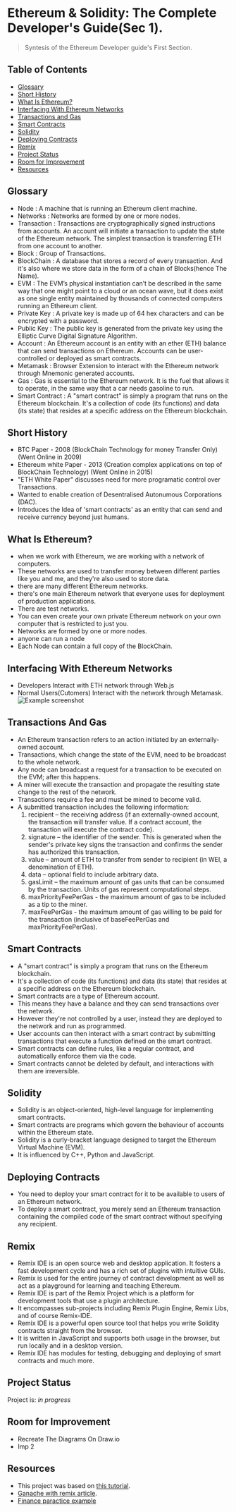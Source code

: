 # Ethereum & Solidity: The Complete Developer's Guide(Sec 1).
> Syntesis of the Ethereum Developer guide's First Section.


## Table of Contents
* [Glossary](#glossary)
* [Short History](#short-history)
* [What Is Ethereum?](#what-is-ethereum)
* [Interfacing With Ethereum Networks](#interfacing-with-ethereum-networks)
* [Transactions and Gas](#transactions-and-gas)
* [Smart Contracts](#smart-contracts)
* [Solidity](#solidity)
* [Deploying Contracts](#deploying-contracts)
* [Remix](#remix)
* [Project Status](#project-status)
* [Room for Improvement](#room-for-improvement)
* [Resources](#resources)



## Glossary

- Node : A machine that is running an Ethereum client machine.
- Networks : Networks are formed by one or more nodes.
- Transaction : Transactions are cryptographically signed instructions from accounts. An account will initiate a transaction to update the state of the Ethereum network. The simplest transaction is transferring ETH from one account to another.
- Block : Group of Transactions. 
- BlockChain : A database that stores a record of every transaction. And it's also where we store data in the form of a chain of Blocks(hence The Name).
- EVM : The EVM’s physical instantiation can’t be described in the same way that one might point to a cloud or an ocean wave, but it does exist as one single entity maintained by thousands of connected computers running an Ethereum client.
- Private Key : A private key is made up of 64 hex characters and can be encrypted with a password.
- Public Key : The public key is generated from the private key using the Elliptic Curve Digital Signature Algorithm.
- Account : An Ethereum account is an entity with an ether (ETH) balance that can send transactions on Ethereum. Accounts can be user-controlled or deployed as smart contracts.
- Metamask : Browser Extension to interact with the Ethereum network through Mnemonic generated accounts.
- Gas : Gas is essential to the Ethereum network. It is the fuel that allows it to operate, in the same way that a car needs gasoline to run.
- Smart Contract : A "smart contract" is simply a program that runs on the Ethereum blockchain. It's a collection of code (its functions) and data (its state) that resides at a specific address on the Ethereum blockchain.


## Short History
- BTC Paper - 2008 (BlockChain Technology for money Transfer Only) (Went Online in 2009)
- Ethereum white Paper - 2013 (Creation complex applications on top of BlockChain Technology) (Went Online in 2015)
- "ETH White Paper" discusses need for more programatic control over Transactions.
- Wanted to enable creation of Desentralised Autonumous Corporations (DAC).
- Introduces the Idea of 'smart contracts' as an entity that can send and receive currency beyond just humans. 


## What Is Ethereum?
- when we work with Ethereum, we are working with a network of computers.
- These networks are used to transfer money between different parties like you and me, and they're also
used to store data.
- there are many different Ethereum networks.
- there's one main Ethereum network that everyone uses for deployment of production applications.
- There are test networks.
- You can even create your own private Ethereum network on your own computer that is restricted to just you.
- Networks are formed by one or more nodes.
- anyone can run a node
- Each Node can contain a full copy of the BlockChain.


## Interfacing With Ethereum Networks
- Developers Interact with ETH network through Web.js 
- Normal Users(Cutomers) Interact with the network through Metamask.
![Example screenshot](./img/screenshot.png)




## Transactions And Gas
- An Ethereum transaction refers to an action initiated by an externally-owned account.
- Transactions, which change the state of the EVM, need to be broadcast to the whole network.
- Any node can broadcast a request for a transaction to be executed on the EVM; after this happens.
- A miner will execute the transaction and propagate the resulting state change to the rest of the network.
- Transactions require a fee and must be mined to become valid.
- A submitted transaction includes the following information:
  1. recipient – the receiving address (if an externally-owned account, the transaction will transfer value. If a contract account, the transaction will execute the contract code).
  2. signature – the identifier of the sender. This is generated when the sender's private key signs the transaction and confirms the sender has authorized this transaction.
  3. value – amount of ETH to transfer from sender to recipient (in WEI, a denomination of ETH).
  4. data – optional field to include arbitrary data.
  5. gasLimit – the maximum amount of gas units that can be consumed by the transaction. Units of gas represent computational steps.
  6. maxPriorityFeePerGas - the maximum amount of gas to be included as a tip to the miner.
  7. maxFeePerGas - the maximum amount of gas willing to be paid for the transaction (inclusive of baseFeePerGas and maxPriorityFeePerGas).


## Smart Contracts 
- A "smart contract" is simply a program that runs on the Ethereum blockchain.
- It's a collection of code (its functions) and data (its state) that resides at a specific address on the Ethereum blockchain.
- Smart contracts are a type of Ethereum account.
- This means they have a balance and they can send transactions over the network.
- However they're not controlled by a user, instead they are deployed to the network and run as programmed.
- User accounts can then interact with a smart contract by submitting transactions that execute a function defined on the smart contract.
- Smart contracts can define rules, like a regular contract, and automatically enforce them via the code.
- Smart contracts cannot be deleted by default, and interactions with them are irreversible.


## Solidity 
- Solidity is an object-oriented, high-level language for implementing smart contracts. 
- Smart contracts are programs which govern the behaviour of accounts within the Ethereum state.
- Solidity is a curly-bracket language designed to target the Ethereum Virtual Machine (EVM). 
- It is influenced by C++, Python and JavaScript.


## Deploying Contracts
- You need to deploy your smart contract for it to be available to users of an Ethereum network.
- To deploy a smart contract, you merely send an Ethereum transaction containing the compiled code of the smart contract without specifying any recipient.


## Remix
- Remix IDE is an open source web and desktop application. It fosters a fast development cycle and has a rich set of plugins with intuitive GUIs.
-  Remix is used for the entire journey of contract development as well as act as a playground for learning and teaching Ethereum.
-  Remix IDE is part of the Remix Project which is a platform for development tools that use a plugin architecture.
-  It encompasses sub-projects including Remix Plugin Engine, Remix Libs, and of course Remix-IDE.
-  Remix IDE is a powerful open source tool that helps you write Solidity contracts straight from the browser.
-  It is written in JavaScript and supports both usage in the browser, but run locally and in a desktop version.
-  Remix IDE has modules for testing, debugging and deploying of smart contracts and much more.



## Project Status
Project is: _in progress_ 


## Room for Improvement

- Recreate The Diagrams On Draw.io
- Imp 2


## Resources
- This project was based on [this tutorial](https://www.udemy.com/course/ethereum-and-solidity-the-complete-developers-guide/).
- [Ganache with remix article](https://medium.com/@kacharlabhargav21/using-ganache-with-remix-and-metamask-446fe5748ccf).
- [Finance paractice example](https://github.com/vmieres/Smart-contracts-with-Solidity)


